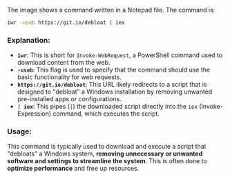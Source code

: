 The image shows a command written in a Notepad file. The command is:

```bash
iwr -useb https://git.io/debloat | iex
```

### Explanation:
- **`iwr`**: This is short for `Invoke-WebRequest`, a PowerShell command used to download content from the web.
- **`-useb`**: This flag is used to specify that the command should use the basic functionality for web requests.
- **`https://git.io/debloat`**: This URL likely redirects to a script that is designed to "debloat" a Windows installation by removing unwanted pre-installed apps or configurations.
- **`| iex`**: This pipes (`|`) the downloaded script directly into the `iex` (Invoke-Expression) command, which executes the script.

### Usage:
This command is typically used to download and execute a script that "debloats" a Windows system, **removing unnecessary or unwanted software and settings to streamline the system**. This is often done to **optimize performance** and free up resources.
